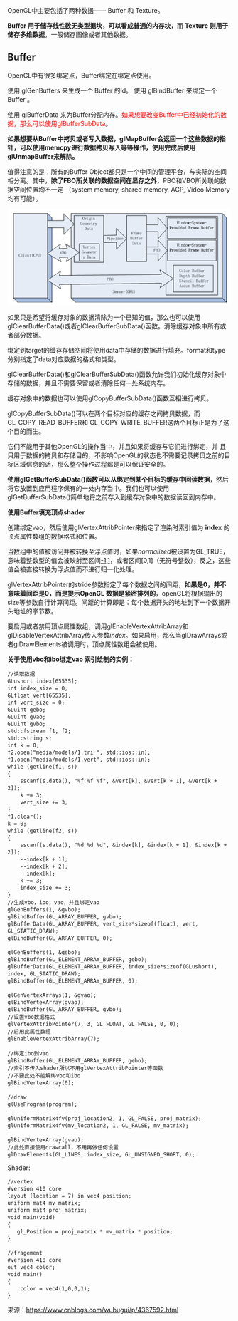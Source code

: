 OpenGL中主要包括了两种数据—— Buffer 和 Texture。

**Buffer 用于储存线性数无类型据块，可以看成普通的内存块**，而 **Texture 则用于储存多维数据**，一般储存图像或者其他数据。



## **Buffer**

OpenGL中有很多绑定点，Buffer绑定在绑定点使用。

使用 glGenBuffers 来生成一个 Buffer 的id。 
使用 glBindBuffer 来绑定一个 Buffer 。 

使用 glBufferData 来为Buffer分配内存。<font color="red">如果想要改变Buffer中已经初始化的数据，那么可以使用glBufferSubData</font>。 

**如果想要从Buffer中拷贝或者写入数据，glMapBuffer会返回一个这些数据的指针，可以使用memcpy进行数据拷贝写入等等操作，使用完成后使用glUnmapBuffer来解除。**

值得注意的是：所有的Buffer Object都只是一个中间的管理平台，与实际的空间相分离。其中，**除了FBO所关联的数据空间在显存之外**，PBO和VBO所关联的数据空间位置均不一定 （system memory, shared memory, AGP, Video Memory均有可能）。

![image-20220713163422799](.asserts/image-20220713163422799.png)

如果只是希望将缓存对象的数据清除为一个已知的值，那么也可以使用glClearBufferData()或者glClearBufferSubData()函数。清除缓存对象中所有或者部分数据。

绑定到target的缓存存储空间将使用data中存储的数据进行填充。format和type分别指定了data对应数据的格式和类型。

glClearBufferData()和glClearBufferSubData()函数允许我们初始化缓存对象中存储的数据，并且不需要保留或者清除任何一处系统内存。

缓存对象中的数据也可以使用glCopyBufferSubData()函数互相进行拷贝。

glCopyBufferSubData()可以在两个目标对应的缓存之间拷贝数据，而GL_COPY_READ_BUFFER和 GL_COPY_WRITE_BUFFER这两个目标正是为了这个目的而生。

它们不能用于其他OpenGL的操作当中，并且如果将缓存与它们进行绑定，并 且只用于数据的拷贝和存储目的，不影响OpenGL的状态也不需要记录拷贝之前的目标区域信息的话，那么整个操作过程都是可以保证安全的。

**使用glGetBufferSubData()函数可以从绑定到某个目标的缓存中回读数据**，然后将它放置到应用程序保有的一处内存当中。我们也可以使用glGetBufferSubData()简单地将之前存入到缓存对象中的数据读回到内存中。

**使用Buffer填充顶点shader**

创建绑定vao，然后使用glVertexAttribPointer来指定了渲染时索引值为 **index** 的顶点属性数组的数据格式和位置。

当数组中的值被访问并被转换至浮点值时，如果*normalized*被设置为GL_TRUE，意味着整数型的值会被映射至区间[-1,1](有符号整数)，或者区间[0,1]（无符号整数），反之，这些值会被直接转换为浮点值而不进行归一化处理。

glVertexAttribPointer的stride参数指定了每个数据之间的间距，**如果是0，并不意味着间距是0，而是提示OpenGL 数据是紧密排列的**，openGL将根据输出的size等参数自行计算间距。间距的计算即是：每个数据开头的地址到下一个数据开头地址的字节数。

要启用或者禁用顶点属性数组，调用glEnableVertexAttribArray和glDisableVertexAttribArray传入参数*index*。如果启用，那么当glDrawArrays或者glDrawElements被调用时，顶点属性数组会被使用。

**关于使用vbo和ibo绑定vao 索引绘制的实例：**

```
//读取数据
GLushort index[65535];
int index_size = 0;
GLfloat vert[65535];
int vert_size = 0;
GLuint gebo;
GLuint gvao;
GLuint gvbo;
std::fstream f1, f2;
std::string s;
int k = 0;
f2.open("media/models/1.tri ", std::ios::in);
f1.open("media/models/1.vert", std::ios::in);
while (getline(f1, s))
{
    sscanf(s.data(), "%f %f %f", &vert[k], &vert[k + 1], &vert[k + 2]);
    k += 3;
    vert_size += 3;
}
f1.clear();
k = 0;
while (getline(f2, s))  
{
    sscanf(s.data(), "%d %d %d", &index[k], &index[k + 1], &index[k + 2]);
    --index[k + 1];
    --index[k + 2];
    --index[k];
    k += 3;
    index_size += 3;
}
//生成vbo，ibo，vao，并且绑定vao
glGenBuffers(1, &gvbo);
glBindBuffer(GL_ARRAY_BUFFER, gvbo);
glBufferData(GL_ARRAY_BUFFER, vert_size*sizeof(float), vert, GL_STATIC_DRAW);
glBindBuffer(GL_ARRAY_BUFFER, 0);

glGenBuffers(1, &gebo);
glBindBuffer(GL_ELEMENT_ARRAY_BUFFER, gebo);
glBufferData(GL_ELEMENT_ARRAY_BUFFER, index_size*sizeof(GLushort), index, GL_STATIC_DRAW);
glBindBuffer(GL_ELEMENT_ARRAY_BUFFER, 0);

glGenVertexArrays(1, &gvao);
glBindVertexArray(gvao);
glBindBuffer(GL_ARRAY_BUFFER, gvbo);
//设置vbo数据格式
glVertexAttribPointer(7, 3, GL_FLOAT, GL_FALSE, 0, 0);
//启用此属性数组
glEnableVertexAttribArray(7);

//绑定ibo到vao
glBindBuffer(GL_ELEMENT_ARRAY_BUFFER, gebo);
//索引不传入shader所以不用glVertexAttribPointer等函数
//不要此处不能解绑vbo和ibo
glBindVertexArray(0);

//draw
glUseProgram(program);

glUniformMatrix4fv(proj_location2, 1, GL_FALSE, proj_matrix);
glUniformMatrix4fv(mv_location2, 1, GL_FALSE, mv_matrix);

glBindVertexArray(gvao);
//此处直接使用drawcall，不用再做任何设置
glDrawElements(GL_LINES, index_size, GL_UNSIGNED_SHORT, 0);
```

Shader:

```
//vertex
#version 410 core 
layout (location = 7) in vec4 position;   
uniform mat4 mv_matrix;                                 
uniform mat4 proj_matrix;                        
void main(void)      
{                                                            
   gl_Position = proj_matrix * mv_matrix * position;  
}

//fragement
#version 410 core
out vec4 color;
void main()
{
    color = vec4(1,0,0,1);
}
```



来源：https://www.cnblogs.com/wubugui/p/4367592.html